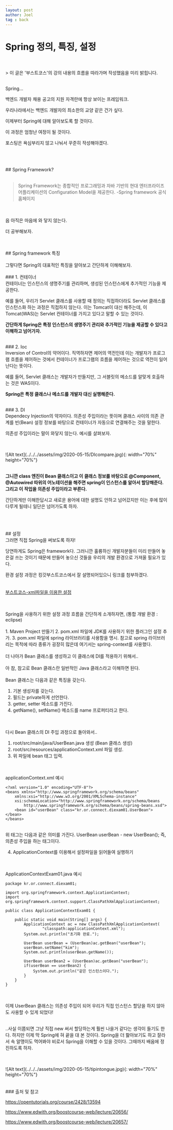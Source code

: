 ```yaml
---
layout: post
author: Joel
tag : back
---
```


Spring 정의, 특징, 설정
======================

<br>
<br>
> 이 글은 '부스트코스'의 강의 내용의 흐름을 따라가며 작성했음을 미리 밝힙니다.

<br>
<br>

Spring...

백엔드 개발자 채용 공고의 지원 자격란에 항상 보이는 프레임워크.

우리나라에서는 백엔드 개발자의 최소한의 교양 같은 건가 싶다.

이제부터 Spring에 대해 알아보도록 할 것이다.

이 과정은 엄청난 여정이 될 것이다.

포스팅은 욕심부리지 않고 나눠서 꾸준히 작성해야겠다.

<br>
<br>
<br>
## Spring Framework?
<br>
<br>

> Spring Framework는 종합적인 프로그래밍과 자바 기반의 현대 엔터프라이즈 어플리케이션의 Configuration Model을 제공한다. -Spring framework 공식 홈페이지

<br>
<br>
음 아직은 마음에 와 닿지 않는다.

더 공부해보자.

<br>
<br>
## Spring framework 특징
<br>
<br>
그렇다면 Spring의 대표적인 특징을 알아보고 간단하게 이해해보자.
<br>
<br>
### 1. 컨테이너
<br>
컨테이너는 인스턴스의 생명주기를 관리하며, 생성된 인스턴스에게 추가적인 기능을 제공한다. 

예를 들어, 우리가 Servlet 클래스를 사용할 때 정의는 직접하더라도 Servlet 클래스를 인스턴스화 하는 과정은 직접하지 않는다. 이는 Tomcat이 대신 해주는데, 이 Tomcat(WAS)는 Servlet 컨테이너를 가지고 있다고 말할 수 있는 것이다.

<strong>간단하게 Spring은 특정 인스턴스의 생명주기 관리와 추가적인 기능을 제공할 수 있다고 이해하고 넘어가자.</strong>

<br>
### 2. Ioc
<br>
Inversion of Control의 약어이다. 직역하자면 제어의 역전인데 이는 개발자가 프로그램 흐름을 제어하는 것에서 컨테이너가 프로그램의 흐름을 제어하는 것으로 역전이 일어난다는 뜻이다. 

예를 들어, Servlet 클래스는 개발자가 만들지만, 그 서블릿의 메소드를 알맞게 호출하는 것은 WAS이다. 

<strong>Spring은 특정 클래스나 메소드를 개발자 대신 실행해준다.</strong>

<br>
### 3. DI
<br>
Dependecy Injection의 약자이다. 의존성 주입이라는 뜻이며 클래스 사이의 의존 관계를 빈(Bean) 설정 정보를 바탕으로 컨테이너가 자동으로 연결해주는 것을 말한다. 

의존성 주입이라는 말이 와닿지 않는다. 예시를 살펴보자.

<br>
<br>
![Alt text](../../../assets/img/2020-05-15/DIcompare.jpg){: width="70%" height="70%"}
<br>
<br>

<strong>그니깐 class 엔진이 Bean 클래스이고 이 클래스 정보를 바탕으로 @Component, @Autowired 따위의 어노테이션을 해주면 spring이 인스턴스를 알아서 할당해준다. 그리고 이 작업을 의존성 주입이라고 부른다.</strong>

간단하게만 이해한답시고 새로운 용어에 대한 설명도 안하고 넘어갔지만 이는 후에 많이 다루게 될테니 일단은 넘어가도록 하자. 

<br>
<br>
<br>
## 설정
<br>
그러면 직접 Spring을 써보도록 하자!

당연하게도 Spring은 framework다. 그러니깐 훌륭하신 개발자분들이 미리 만들어 놓은걸 쓰는 것이기 때문에 만들어 놓으신 것들을 우리의 개발 환경으로 가져올 필요가 있다. 

환경 설정 과정은 킹갓부스트코스에서 잘 설명되어있으니 링크를 첨부하겠다.
<br>
<br>
<br>
[부스트코스-xml파일을 이용한 설정][link]

[link]: https://www.edwith.org/boostcourse-web/lecture/20657/

<br>
<br>
Spring을 사용하기 위한 설정 과정 흐름을 간단하게 소개하자면, (통합 개발 환경 : eclipse)
<br>
<br>
1. Maven Project 만들기
2. pom.xml 파일에 JDK를 사용하기 위한 플러그인 설정 추가.
3. pom.xml 파일에 spring 라이브러리를 사용함을 명시. 참고로 spring 라이브러리는 목적에 따라 종류가 굉장히 많은데 여기서는 spring-context를 사용했다.  

<br>
<br>
더 나아가 Bean 클래스를 생성하고 이 클래스에 DI를 적용하기 위해서..
<br>
<br>
아 참, 참고로 Bean 클래스란 일반적인 Java 클래스라고 이해하면 된다.
<br>
<br>
Bean 클래스는 다음과 같은 특징을 갖는다.

1. 기본 생성자를 갖는다.
2. 필드는 private하게 선언한다.
3. getter, setter 메소드를 가진다.
4. getName(), setName() 메소드를 name 프로퍼티라고 한다.

<br>
<br>
다시 Bean 클래스의 DI 주입 과정으로 돌아와서..
<br>

1. root/src/main/java/UserBean.java 생성 (Bean 클래스 생성)
2. root/src/resources/applicationContext.xml 파일 생성. 
3. 위 파일에 bean 태그 입력.
<br>
<br>
applicationContext.xml 예시

```
<?xml version="1.0" encoding="UTF-8"?>
<beans xmlns="http://www.springframework.org/schema/beans"
	xmlns:xsi="http://www.w3.org/2001/XMLSchema-instance"
	xsi:schemaLocation="http://www.springframework.org/schema/beans 
        http://www.springframework.org/schema/beans/spring-beans.xsd">
	<bean id="userBean" class="kr.or.connect.diexam01.UserBean"></bean>
</beans>
```
<br>
위 태그는 다음과 같은 의미를 가진다.
UserBean userBean - new UserBean(); 
즉, 의존성 주입을 하는 태그이다.

4. ApplicationContext를 이용해서 설정파일을 읽어들여 실행하기

<br>
<br>
ApplicationContextExam01.java 예시

```
package kr.or.connect.diexam01;

import org.springframework.context.ApplicationContext;
import org.springframework.context.support.ClassPathXmlApplicationContext;

public class ApplicationContextExam01 {

	public static void main(String[] args) {
		ApplicationContext ac = new ClassPathXmlApplicationContext( 
				"classpath:applicationContext.xml"); 
		System.out.println("초기화 완료.");
		
		UserBean userBean = (UserBean)ac.getBean("userBean");
		userBean.setName("kim");
		System.out.println(userBean.getName());
		
		UserBean userBean2 = (UserBean)ac.getBean("userBean");
		if(userBean == userBean2) {
			System.out.println("같은 인스턴스이다.");
		}
	}
}
```

<br>
<br>
이제 UserBean 클래스는 의존성 주입이 되어 우리가 직접 인스턴스 할당을 하지 않아도 사용할 수 있게 되었다!
<br>
<br>



..사실 이쯤되면 그냥 직접 new 써서 할당하는게 훨씬 나을거 같다는 생각이 들기도 한다. 하지만 이제 막 Spring에 혀 끝을 대 본 것이다. Spring을 더 핧아보기도 하고 잘라서 속 알맹이도 먹어봐야 비로서 Spring을 이해할 수 있을 것이다. 그때까지 배움에 정진하도록 하자. 

<br>
<br>
![Alt text](../../../assets/img/2020-05-15/tipintongue.jpg){: width="70%" height="70%"}
<br>
<br>
<br>
### 출처 및 참고

<https://opentutorials.org/course/2428/13594>

<https://www.edwith.org/boostcourse-web/lecture/20656/>

<https://www.edwith.org/boostcourse-web/lecture/20657/>